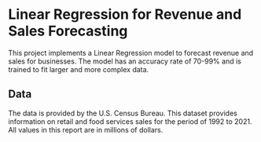 # Linear Regression for Revenue and Sales Forecasting

This project implements a Linear Regression model to forecast revenue and sales for businesses. The model has an accuracy rate of 70-99% and is trained to fit larger and more complex data.

## Data

The data is provided by the U.S. Census Bureau.
This dataset provides information on retail and food services sales for the period of 1992 to 2021. 
All values in this report are in millions of dollars.
